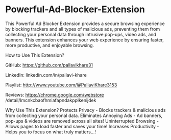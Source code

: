 # Powerful-Ad-Blocker-Extension
This Powerful Ad Blocker Extension provides a secure browsing experience by blocking trackers and all types of malicious ads, preventing them from collecting your personal data through intrusive pop-ups, video ads, and banners. This extension enhances your web experience by ensuring faster, more productive, and enjoyable browsing.

How to Use This Extension?

GitHub: https://github.com/pallavikhare31

LinkedIn: linkedin.com/in/pallavi-khare

Playlist: http://www.youtube.com/@PallaviKhare3153

Reviews: https://chrome.google.com/webstore /detail/lmcnkcbaofhmiafapndakpplkenijdek

Why Use This Extension?
Protects Privacy - Blocks trackers & malicious ads from collecting your personal data.
Eliminates Annoying Ads - Ad banners, pop-ups & videos are removed across all sites!
Uninterrupted Browsing - Allows pages to load faster and saves your time!
Increases Productivity - Helps you to focus on what truly matters...!
